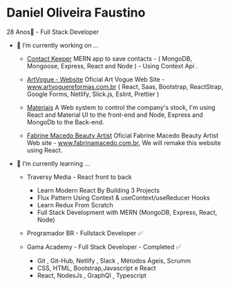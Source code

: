   # Daniel Oliveira Faustino
  
  28 Anos👋 - Full Stack Developer

- 🔭 I’m currently working on ...



    - [Contact Keeper](https://github.com/danielofaustino/contact-keeper) 
     MERN app to save contacts - ( MongoDB, Mongoose, Express, React and Node ) - Using Context Api .

    - [ArtVogue - Website](https://github.com/danielofaustino/artvogue) 
     Oficial Art Vogue Web Site - www.artvoguereformas.com.br ( React, Saas, Bootstrap, ReactStrap, Google Forms, Netlify, Slick.js, Eslint, Prettier )

   - [Materiais](https://github.com/danielofaustino/materiais) 
     A Web system to control the company's stock, I'm using React and Material UI to the front-end and Node, Express and MongoDb to the Back-end.
   
    - [Fabrine Macedo Beauty Artist](https://github.com/danielofaustino/fabrinemacedobeautyartist) 
     Oficial Fabrine Macedo Beauty Artist Web site - www.fabrinamacedo.com.br, We will remake this website using React.
   
   
- 🌱 I’m currently learning ...
   
  -  Traversy Media - React front to back 
     - Learn Modern React By Building 3 Projects
     - Flux Pattern Using Context & useContext/useReducer Hooks
     - Learn Redux From Scratch
     - Full Stack Development with MERN (MongoDB, Express, React, Node)

  -  Programador BR - Fullstack Developer ✅
  
  -  Gama Academy - Full Stack Developer - Completed ✅
       - Git , Git-Hub, Netlify , Slack , Métodos Ágeis, Scrumm
       - CSS, HTML, Bootstrap,Javascript e React
       - React, NodesJs , GraphQl , Typescript
  



